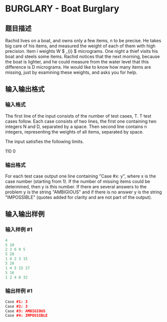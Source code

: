 # BURGLARY - Boat Burglary

## 题目描述

Rachid lives on a boat, and owns only a few items, n to be precise. He takes big care of his items, and measured the weight of each of them with high precision. Item i weights W $ _{i} $ micrograms. One night a thief visits his boat and steels some items. Rachid notices that the next morning, because the boat is lighter, and he could measure from the water level that this difference is D micrograms. He would like to know how many items are missing, just by examining these weights, and asks you for help.

## 输入输出格式

### 输入格式

The first line of the input consists of the number of test cases, T. T test cases follow. Each case consists of two lines, the first one containing two integers N and D, separated by a space. Then second line contains n integers, representing the weights of all items, separated by space.

The input satisfies the following limits.

110 0

### 输出格式

For each test case output one line containing "Case #x: y", where x is the case number (starting from 1). If the number of missing items could be determined, then y is this number. If there are several answers to the problem y is the string "AMBIGIOUS" and if there is no answer y is the string "IMPOSSIBLE" (quotes added for clarity and are not part of the output).

## 输入输出样例

### 输入样例 #1

```cpp
4
5 10
2 3 6 9 5
5 20
1 4 2 3 15
5 20
1 4 5 15 27
5 16
1 2 4 8 32
```


### 输出样例 #1

```cpp
Case #1: 3
Case #2: 3
Case #3: AMBIGIOUS
Case #4: IMPOSSIBLE
```


